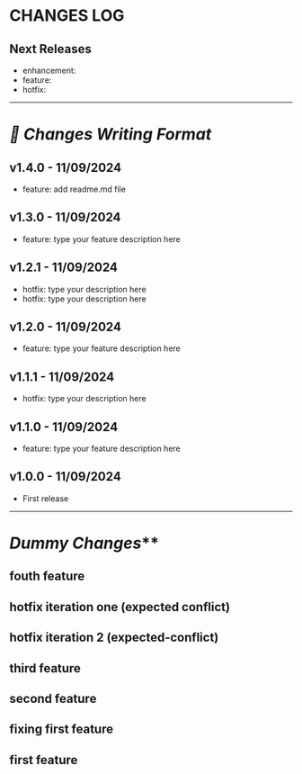 # CHANGES LOG

## Next Releases
- enhancement: 
- feature:
- hotfix: 
---
# **_📝 Changes Writing Format_**
## v1.4.0 - 11/09/2024
- feature: add readme.md file
## v1.3.0 - 11/09/2024
- feature: type your feature description here
## v1.2.1 - 11/09/2024
- hotfix: type your description here
- hotfix: type your description here
## v1.2.0 - 11/09/2024
- feature: type your feature description here
## v1.1.1 - 11/09/2024
- hotfix: type your description here
## v1.1.0 - 11/09/2024
- feature: type your feature description here
## v1.0.0 - 11/09/2024
- First release
---
# _Dummy Changes_**
## fouth feature
## hotfix iteration one (expected conflict)
## hotfix iteration 2 (expected-conflict)
## third feature
## second feature
## fixing first feature
## first feature
